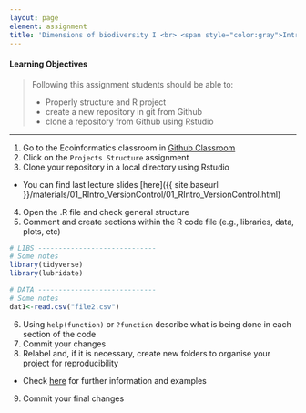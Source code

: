 ```yaml
---
layout: page
element: assignment
title: 'Dimensions of biodiversity I <br> <span style="color:gray">Intro to R and version control</span>'            
---
```


#### Learning Objectives

> Following this assignment students should be able to:
>
> - Properly structure and R project
> - create a new repository in git from Github
> - clone a repository from Github using Rstudio

<!-- End of Assignments Template - Be sure to keep the include statements -->

****

1. Go to the Ecoinformatics classroom in [Github Classroom](https://classroom.github.com/classrooms)
2. Click on the ``Projects Structure`` assignment
3. Clone your repository in a local directory using Rstudio
  - You can find last lecture slides [here]({{ site.baseurl }}/materials/01_RIntro_VersionControl/01_RIntro_VersionControl.html)
4. Open the .R file and check general structure
5. Comment and create sections within the R code file (e.g., libraries, data, plots, etc)

```r
# LIBS -----------------------------
# Some notes
library(tidyverse)
library(lubridate)

# DATA -----------------------------
# Some notes
dat1<-read.csv("file2.csv")
```

6. Using ``help(function)`` or ``?function`` describe what is being done in each section of the code
7. Commit your changes
8. Relabel and, if it is necessary, create new folders to organise your project for reproducibility
  - Check [here](http://www.datacarpentry.org/semester-biology/materials/project-structure/) for further information and examples
9. Commit your final changes
```

```

